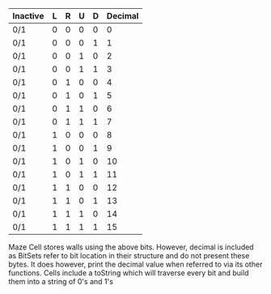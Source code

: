 | Inactive | L | R | U | D | Decimal |
|--------|---|---|---|---|---------|
| 0/1    | 0 | 0 | 0 | 0 | 0       |
| 0/1    | 0 | 0 | 0 | 1 | 1       |
| 0/1    | 0 | 0 | 1 | 0 | 2       |
| 0/1    | 0 | 0 | 1 | 1 | 3       |
| 0/1    | 0 | 1 | 0 | 0 | 4       |
| 0/1    | 0 | 1 | 0 | 1 | 5       |
| 0/1    | 0 | 1 | 1 | 0 | 6       |
| 0/1    | 0 | 1 | 1 | 1 | 7       |
| 0/1    | 1 | 0 | 0 | 0 | 8       |
| 0/1    | 1 | 0 | 0 | 1 | 9       |
| 0/1    | 1 | 0 | 1 | 0 | 10      |
| 0/1    | 1 | 0 | 1 | 1 | 11      |
| 0/1    | 1 | 1 | 0 | 0 | 12      |
| 0/1    | 1 | 1 | 0 | 1 | 13      |
| 0/1    | 1 | 1 | 1 | 0 | 14      |
| 0/1    | 1 | 1 | 1 | 1 | 15      |

Maze Cell stores walls using the above bits. However, decimal is included as BitSets refer to bit location in their structure and do not present these bytes. It does however, print the decimal value when referred to via its other functions. Cells include a toString which will traverse every bit and build them into a string of 0's and 1's